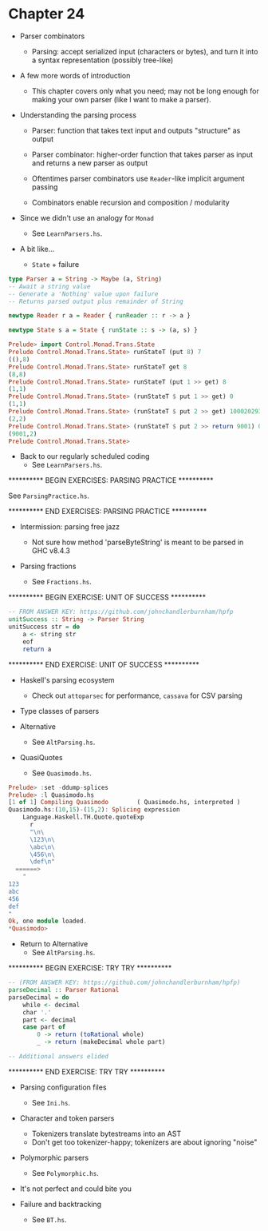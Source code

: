 # Chapter 24

- Parser combinators
    - Parsing: accept serialized input (characters or bytes), and turn it into a
      syntax representation (possibly tree-like)

- A few more words of introduction
    - This chapter covers only what you need; may not be long enough for making
      your own parser (like I want to make a parser).

- Understanding the parsing process
    - Parser: function that takes text input and outputs "structure" as output
    - Parser combinator: higher-order function that takes parser as input and
      returns a new parser as output

    - Oftentimes parser combinators use `Reader`-like implicit argument passing

    - Combinators enable recursion and composition / modularity

- Since we didn't use an analogy for `Monad`
    - See `LearnParsers.hs`.

- A bit like...
    - `State` + failure

```haskell
type Parser a = String -> Maybe (a, String)
-- Await a string value
-- Generate a 'Nothing' value upon failure
-- Returns parsed output plus remainder of String

newtype Reader r a = Reader { runReader :: r -> a }

newtype State s a = State { runState :: s -> (a, s) }
```

```haskell
Prelude> import Control.Monad.Trans.State
Prelude Control.Monad.Trans.State> runStateT (put 8) 7
((),8)
Prelude Control.Monad.Trans.State> runStateT get 8
(8,8)
Prelude Control.Monad.Trans.State> runStateT (put 1 >> get) 8
(1,1)
Prelude Control.Monad.Trans.State> (runStateT $ put 1 >> get) 0
(1,1)
Prelude Control.Monad.Trans.State> (runStateT $ put 2 >> get) 10002029302149
(2,2)
Prelude Control.Monad.Trans.State> (runStateT $ put 2 >> return 9001) 0
(9001,2)
Prelude Control.Monad.Trans.State>
```

- Back to our regularly scheduled coding
    - See `LearnParsers.hs`.

********** BEGIN EXERCISES: PARSING PRACTICE **********

See `ParsingPractice.hs`.

********** END EXERCISES: PARSING PRACTICE **********

- Intermission: parsing free jazz
    - Not sure how method 'parseByteString' is meant to be parsed in GHC v8.4.3

- Parsing fractions
    - See `Fractions.hs`.

********** BEGIN EXERCISE: UNIT OF SUCCESS **********

```haskell
-- FROM ANSWER KEY: https://github.com/johnchandlerburnham/hpfp
unitSuccess :: String -> Parser String
unitSuccess str = do
    a <- string str
    eof
    return a
```

********** END EXERCISE: UNIT OF SUCCESS **********

- Haskell's parsing ecosystem
    - Check out `attoparsec` for performance, `cassava` for CSV parsing

- Type classes of parsers

- Alternative
    - See `AltParsing.hs`.

- QuasiQuotes
    - See `Quasimodo.hs`.

```haskell
Prelude> :set -ddump-splices
Prelude> :l Quasimodo.hs
[1 of 1] Compiling Quasimodo        ( Quasimodo.hs, interpreted )
Quasimodo.hs:(10,15)-(15,2): Splicing expression
    Language.Haskell.TH.Quote.quoteExp
      r
      "\n\
      \123\n\
      \abc\n\
      \456\n\
      \def\n"
  ======>
    "
123
abc
456
def
"
Ok, one module loaded.
*Quasimodo>
```

- Return to Alternative
    - See `AltParsing.hs`.

********** BEGIN EXERCISE: TRY TRY **********

```haskell
-- (FROM ANSWER KEY: https://github.com/johnchandlerburnham/hpfp)
parseDecimal :: Parser Rational
parseDecimal = do
    while <- decimal
    char '.'
    part <- decimal
    case part of
        0 -> return (toRational whole)
        _ -> return (makeDecimal whole part)

-- Additional answers elided
```

********** END EXERCISE: TRY TRY **********

- Parsing configuration files
    - See `Ini.hs`.

- Character and token parsers
    - Tokenizers translate bytestreams into an AST
    - Don't get too tokenizer-happy; tokenizers are about ignoring "noise"

- Polymorphic parsers
    - See `Polymorphic.hs`.

- It's not perfect and could bite you

- Failure and backtracking
    - See `BT.hs`.
